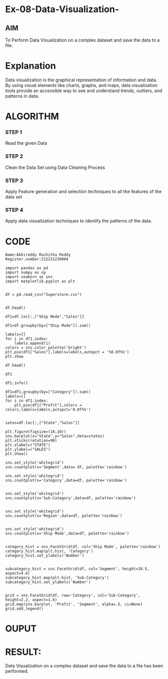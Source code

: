 # Ex-08-Data-Visualization-

## AIM
To Perform Data Visualization on a complex dataset and save the data to a file. 

# Explanation
Data visualization is the graphical representation of information and data. By using visual elements like charts, graphs, and maps, data visualization tools provide an accessible way to see and understand trends, outliers, and patterns in data.

# ALGORITHM
### STEP 1
Read the given Data
### STEP 2
Clean the Data Set using Data Cleaning Process
### STEP 3
Apply Feature generation and selection techniques to all the features of the data set
### STEP 4
Apply data visualization techniques to identify the patterns of the data.


# CODE
```
Name:Akkireddy Ruchitha Reddy
Register.number:212221230004
```

```
import pandas as pd
import numpy as np
import seaborn as sns
import matplotlib.pyplot as plt


df = pd.read_csv("Superstore.csv")


df.head()

df1=df.loc[:,["Ship Mode","Sales"]]

df1=df.groupby(by=["Ship Mode"]).sum()

labels=[]
for i in df1.index:
    labels.append(i)
colors = sns.color_palette('bright')
plt.pie(df1["Sales"],labels=labels,autopct = '%0.0f%%')
plt.show

df.head()

df1

df1.info()

df1=df1.groupby(by=["Category"]).sum()
labels=[]
for i in df1.index:
    plt.pie(df1["Profit"],colors = colors,labels=labels,autopct='0.0f%%')


sates=df.loc[:,["State","Sales"]]

plt.figure(figsize=(10,10))
sns.barplot(x="State",y="Sales",data=states)
plt.xticks(rotation=90)
plt.xlabel=("STATE")
plt.ylabel=("SALES")
plt.show()

sns.set_style('whitegrid')
sns.countplot(x='Segment',data= df, palette='rainbow')

sns.set_style('whitegrid')
sns.countplot(x='Category',data=df, palette='rainbow')


sns.set_style('whitegrid')
sns.countplot(x='Sub-Category',data=df, palette='rainbow')


sns.set_style('whitegrid')
sns.countplot(x='Region',data=df, palette='rainbow')


sns.set_style('whitegrid')
sns.countplot(x='Ship Mode',data=df, palette='rainbow')


category_hist = sns.FacetGrid(df, col='Ship Mode', palette='rainbow')
category_hist.map(plt.hist, 'Category')
category_hist.set_ylabels('Number')


subcategory_hist = sns.FacetGrid(df, col='Segment', height=10.5, aspect=4.6)
subcategory_hist.map(plt.hist, 'Sub-Category')
subcategory_hist.set_ylabels('Number')


grid = sns.FacetGrid(df, row='Category', col='Sub-Category', height=2.2, aspect=1.6)
grid.map(sns.barplot, 'Profit', 'Segment', alpha=.5, ci=None)
grid.add_legend()
```

# OUPUT

# RESULT:
  Data Visualization on a complex dataset and save the data to a file has been performed.
